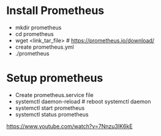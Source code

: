 # Install Prometheus
- mkdir prometheus
- cd prometheus
- wget <link_tar_file> # https://prometheus.io/download/
- create prometheus.yml
- ./prometheus

# Setup prometheus
- Create prometheus.service file
- systemctl daemon-reload # reboot systemctl daemon
- systemctl start prometheus
- systemctl status prometheus

https://www.youtube.com/watch?v=7Nnzu3IK6kE
